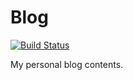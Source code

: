 # Blog

[![Build Status](https://travis-ci.org/Cube219/Blog.svg?branch=master)](https://travis-ci.org/Cube219/Blog)

My personal blog contents.

